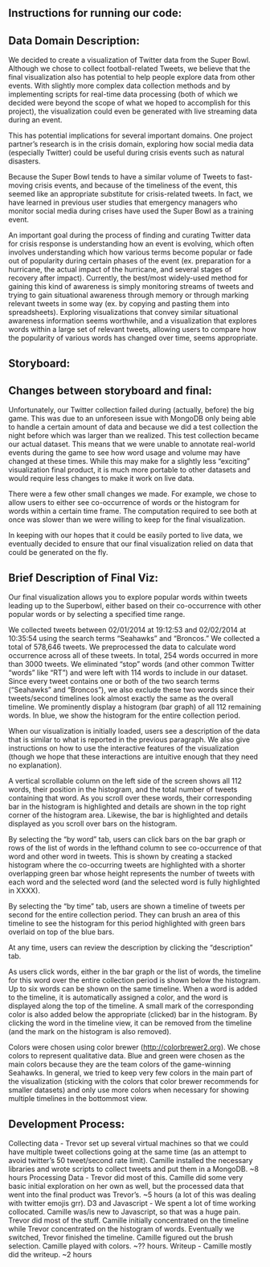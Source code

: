 ## Instructions for running our code: 

## Data Domain Description: 

We decided to create a visualization of Twitter data from the Super Bowl. Although we chose to collect football-related Tweets, we believe that the final visualization also has potential to help people explore data from other events. With slightly more complex data collection methods and by implementing scripts for real-time data processing (both of which we decided were beyond the scope of what we hoped to accomplish for this project), the visualization could even be generated with live streaming data during an event. 

This has potential implications for several important domains. One project partner’s research is in the crisis domain, exploring how social media data (especially Twitter) could be useful during crisis events such as natural disasters. 

Because the Super Bowl tends to have a similar volume of Tweets to fast-moving crisis events, and because of the timeliness of the event, this seemed like an appropriate substitute for crisis-related tweets. In fact, we have learned in previous user studies that emergency managers who monitor social media during crises have used the Super Bowl as a training event. 

An important goal during the process of finding and curating Twitter data for crisis response is understanding how an event is evolving, which often involves understanding which how various terms become popular or fade out of popularity during certain phases of the event (ex. preparation for a hurricane, the actual impact of the hurricane, and several stages of recovery after impact). Currently, the best/most widely-used method for gaining this kind of awareness is simply monitoring streams of tweets and trying to gain situational awareness through memory or through marking relevant tweets in some way (ex. by copying and pasting them into spreadsheets). Exploring visualizations that convey similar situational awareness information seems worthwhile, and a visualization that explores words within a large set of relevant tweets, allowing users to compare how the popularity of various words has changed over time, seems appropriate.

## Storyboard: 



## Changes between storyboard and final:

Unfortunately, our Twitter collection failed during (actually, before) the big game. This was due to an unforeseen issue with MongoDB only being able to handle a certain amount of data and because we did a test collection the night before which was larger than we realized. This test collection became our actual dataset. This means that we were unable to annotate real-world events during the game to see how word usage and volume may have changed at these times. While this may make for a slightly less “exciting” visualization final product, it is much more portable to other datasets and would require less changes to make it work on live data. 

There were a few other small changes we made. For example, we chose to allow users to either see co-occurrence of words or the histogram for words within a certain time frame. The computation required to see both at once was slower than we were willing to keep for the final visualization. 

In keeping with our hopes that it could be easily ported to live data, we eventually decided to ensure that our final visualization relied on data that could be generated on the fly. 

## Brief Description of Final Viz: 

Our final visualization allows you to explore popular words within tweets leading up to the Superbowl, either based on their co-occurrence with other popular words or by selecting a specified time range. 

We collected tweets between 02/01/2014 at 19:12:53 and 02/02/2014 at 10:35:54 using the search terms “Seahawks” and “Broncos.” We collected a total of 578,646 tweets. We preprocessed the data to calculate word occurrence across all of these tweets. In total, 254 words occurred in more than 3000 tweets. We eliminated “stop” words (and other common Twitter “words” like “RT”) and were left with 114 words to include in our dataset. Since every tweet contains one or both of the two search terms (“Seahawks” and “Broncos”), we also exclude these two words since their tweets/second timelines look almost exactly the same as the overall timeline. We prominently display a histogram (bar graph) of all 112 remaining words. In blue, we show the histogram for the entire collection period. 

When our visualization is initially loaded, users see a description of the data that is similar to what is reported in the previous paragraph. We also give instructions on how to use the interactive features of the visualization (though we hope that these interactions are intuitive enough that they need no explanation). 

A vertical scrollable column on the left side of the screen shows all 112 words, their position in the histogram, and the total number of tweets containing that word. As you scroll over these words, their corresponding bar in the histogram is highlighted and details are shown in the top right corner of the histogram area. Likewise, the bar is highlighted and details displayed as you scroll over bars on the histogram.

By selecting the “by word” tab, users can click bars on the bar graph or rows of the list of words in the lefthand column to see co-occurrence of that word and other word in tweets. This is shown by creating a stacked histogram where the co-occurring tweets are highlighted with a shorter overlapping green bar whose height represents the number of tweets with each word and the selected word (and the selected word is fully highlighted in XXXX). 

By selecting the “by time” tab, users are shown a timeline of tweets per second for the entire collection period. They can brush an area of this timeline to see the histogram for this period highlighted with green bars overlaid on top of the blue bars. 

At any time, users can review the description by clicking the “description” tab. 

As users click words, either in the bar graph or the list of words, the timeline for this word over the entire collection period is shown below the histogram. Up to six words can be shown on the same timeline. When a word is added to the timeline, it is automatically assigned a color, and the word is displayed along the top of the timeline. A small mark of the corresponding color is also added below the appropriate (clicked) bar in the histogram. By clicking the word in the timeline view, it can be removed from the timeline (and the mark on the histogram is also removed). 

Colors were chosen using color brewer (http://colorbrewer2.org). We chose colors to represent qualitative data. Blue and green were chosen as the main colors because they are the team colors of the game-winning Seahawks. In general, we tried to keep very few colors in the main part of the visualization (sticking with the colors that color brewer recommends for smaller datasets) and only use more colors when necessary for showing multiple timelines in the bottommost view. 

## Development Process:

Collecting data - Trevor set up several virtual machines so that we could have multiple tweet collections going at the same time (as an attempt to avoid twitter’s 50 tweet/second rate limit). Camille installed the necessary libraries and wrote scripts to collect tweets and put them in a MongoDB. ~8 hours 
Processing Data - Trevor did most of this. Camille did some very basic initial exploration on her own as well, but the processed data that went into the final product was Trevor’s. ~5 hours (a lot of this was dealing with twitter emojis grr). 
D3 and Javascript - We spent a lot of time working collocated. Camille was/is new to Javascript, so that was a huge pain. Trevor did most of the stuff. Camille initially concentrated on the timeline while Trevor concentrated on the histogram of words. Eventually we switched, Trevor finished the timeline. Camille figured out the brush selection. Camille played with colors. ~?? hours. 
Writeup - Camille mostly did the writeup. ~2 hours 
